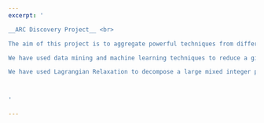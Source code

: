 ```yaml
---
excerpt: '

__ARC Discovery Project__ <br>

The aim of this project is to aggregate powerful techniques from different domains, e.g., machine learning, operations research and meta-heuristics, to tackle large-scale combinatorial optimization problems. So far, we have developed two pieces of work along this line. <br>

We have used data mining and machine learning techniques to reduce a given large problem to a size that is manageable by existing algorithms. We then can apply any existing solution methods to solve the reduced problem.  <br>

We have used Lagrangian Relaxation to decompose a large mixed integer program into a series of easy problem instances that can be solved quickly. We have used meta-heuristics to search for the optimal values of Lagrange multipliers. <br>



'

---
```

